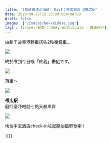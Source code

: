 ```yaml
---
title: '[食道鉄道北海道] Day1：帯広到着 @帯広駅'
date: 2020-09-25T15:30:00.000+08:00
draft: false
images: ["/images/hokkaido1e.jpg"]
tags : [travel-日本-北海道, enthusiasm - 鐵道時光]
---
```


由新千歳空港轉車搭咗2粒幾鐘車...

![](/images/hokkaido1e1.jpg)

終於嚟到今日嘅「終着」**帯広**です。  

![](/images/hokkaido1e2.jpg)

落車～

![](/images/hokkaido1e.jpg)

**帯広駅**  
磨吓磨吓咁就七點天都黑齊  

![](/images/kaguyahime033.jpg)

快快手去酒店check-in咗就開始搵嘢食喇！
  
  
{{<hokkaido>}}
